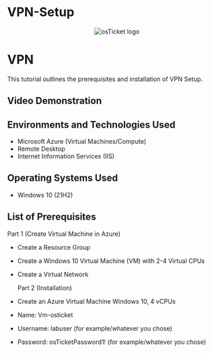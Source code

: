 # VPN-Setup
<p align="center">
<img src="https://github-production-user-asset-6210df.s3.amazonaws.com/142756706/270819838-21b5a839-bc04-48cd-94cb-74f3da5b423d.png" alt="osTicket logo"/>
</p>



<h1> VPN </h1>
This tutorial outlines the prerequisites and installation of VPN Setup.<br />


<h2>Video Demonstration</h2>

<h2>Environments and Technologies Used</h2>

- Microsoft Azure (Virtual Machines/Compute)
- Remote Desktop
- Internet Information Services (IIS)

<h2>Operating Systems Used </h2>

- Windows 10</b> (21H2)

<h2>List of Prerequisites</h2>

 Part 1 (Create Virtual Machine in Azure)
- Create a Resource Group
- Create a Windows 10 Virtual Machine (VM) with 2-4 Virtual CPUs
- Create a Virtual Network
  
  Part 2 (Installation)
- Create an Azure Virtual Machine Windows 10, 4 vCPUs
- Name: Vm-osticket
- Username: labuser (for example/whatever you chose)
- Password: osTicketPassword1! (for example/whatever you chose)
